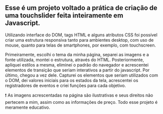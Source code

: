 ## Esse é um projeto voltado a prática de criação de uma touchslider feita inteiramente em Javascript.


Utilizando interface do DOM, tags HTML e alguns atributos CSS foi possível criar uma estrutura responsiva tanto para ambientes desktop, com uso de mouse, quanto para telas de smartphones, por exemplo, com touchscreen. 

Primeiramente, escolhi o tema da minha página, separei as imagens e a fonte utilizada, montei o estrutura, através do HTML. Posteriormente, apliquei estilos a mesma, eliminei o padrão do navegador e acrescentei elementos de transição que seriam interativos a partir do javascript. 
Por último, chegou a vez dele. Capturei os elementos que seriam utilizados com o DOM, dei valores iniciais para os estados da tela, acrescentei os registradores de eventos e criei funções para cada objetivo. 


❗ As imagens acrescentadas na página são ilustrativas e seus direitos não pertecem a mim, assim como as informações de preço. Todo esse projeto é meramente educativo.